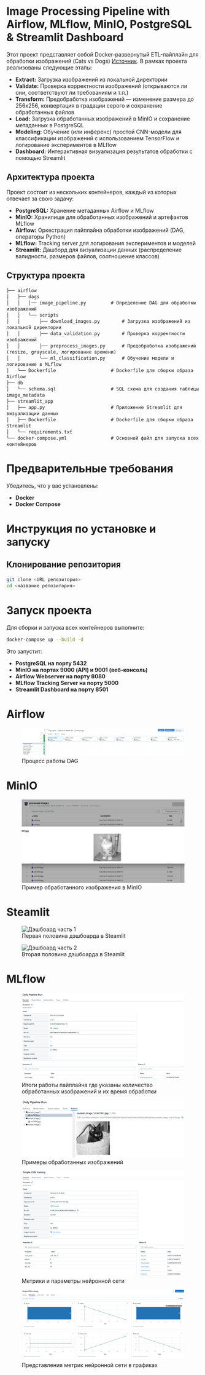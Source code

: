 # Image Processing Pipeline with Airflow, MLflow, MinIO, PostgreSQL & Streamlit Dashboard

Этот проект представляет собой Docker-развернутый ETL-пайплайн для обработки изображений (Cats vs Dogs) [Источник](https://www.kaggle.com/competitions/dogs-vs-cats/data). В рамках проекта реализованы следующие этапы:

- **Extract:** Загрузка изображений из локальной директории
- **Validate:** Проверка корректности изображений (открываются ли они, соответствуют ли требованиям и т.п.)
- **Transform:** Предобработка изображений — изменение размера до 256x256, конвертация в градации серого и сохранение обработанных файлов
- **Load:** Загрузка обработанных изображений в MinIO и сохранение метаданных в PostgreSQL
- **Modeling:** Обучение (или инференс) простой CNN-модели для классификации изображений с использованием TensorFlow и логирование экспериментов в MLflow
- **Dashboard:** Интерактивная визуализация результатов обработки с помощью Streamlit

## Архитектура проекта

Проект состоит из нескольких контейнеров, каждый из которых отвечает за свою задачу:

- **PostgreSQL:** Хранение метаданных Airflow и MLflow
- **MinIO:** Хранилище для обработанных изображений и артефактов MLflow
- **Airflow:** Оркестрация пайплайна обработки изображений (DAG, операторы Python)
- **MLflow:** Tracking server для логирования экспериментов и моделей
- **Streamlit:** Дашборд для визуализации данных (распределение валидности, размеров файлов, соотношение классов)

## Структура проекта

```plaintext
├── airflow
│   ├── dags
│   │   │── image_pipeline.py         # Определение DAG для обработки изображений
│   │   └── scripts
│   │       ├── download_images.py        # Загрузка изображений из локальной директории
│   │       ├── data_validation.py        # Проверка корректности изображений
│   │       ├── preprocess_images.py      # Предобработка изображений (resize, grayscale, логирование времени)
│   │       └── ml_classification.py      # Обучение модели и логирование в MLflow
│   └── Dockerfile                    # Dockerfile для сборки образа Airflow
├── db
│   └── schema.sql                    # SQL схема для создания таблицы image_metadata
├── streamlit_app
│   ├── app.py                        # Приложение Streamlit для визуализации данных
│   ├── Dockerfile                    # Dockerfile для сборки образа Streamlit
│   └── requirements.txt                 
└── docker-compose.yml                # Основной файл для запуска всех контейнеров
```

# Предварительные требования

Убедитесь, что у вас установлены:
- **Docker**
- **Docker Compose**

# Инструкция по установке и запуску

## Клонирование репозитория

```bash
git clone <URL репозитория>
cd <название репозитория>
```

# Запуск проекта
Для сборки и запуска всех контейнеров выполните:

```bash
docker-compose up --build -d
```

Это запустит:

- **PostgreSQL на порту 5432**
- **MinIO на портах 9000 (API) и 9001 (веб-консоль)**
- **Airflow Webserver на порту 8080**
- **MLflow Tracking Server на порту 5000**
- **Streamlit Dashboard на порту 8501**


# Airflow

<figure>
  <img src="images/airflow1.png" alt="DAG">
  <figcaption>Процесс работы DAG</figcaption>
</figure>

# MinIO

<figure>
  <img src="images/minio.png" alt="Изображение из MinIO">
  <figcaption>Пример обработанного изображения в MinIO</figcaption>
</figure>

# Steamlit

<figure>
  <img src="images/steamlit1.png" alt="Дэшбоард часть 1">
  <figcaption>Первая половина дэшбоарда в Steamlit</figcaption>
</figure>

<figure>
  <img src="images/steamlit2.png" alt="Дэшбоард часть 2">
  <figcaption>Вторая половина дэшбоарда в Steamlit</figcaption>
</figure>

# MLflow

<figure>
  <img src="images/mlflow1.png" alt="Результат работы пайплайна">
  <figcaption>Итоги работы пайплайна где указаны количество обработанных изображений и их время обработки</figcaption>
</figure>

<figure>
  <img src="images/mlflow2.png" alt="Артефакты">
  <figcaption>Примеры обработанных изображений</figcaption>
</figure>

<figure>
  <img src="images/mlflow3.png" alt="Результаты обучения сверточной нейронной сети">
  <figcaption>Метрики и параметры нейронной сети</figcaption>
</figure>

<figure>
  <img src="images/mlflow4.png" alt="Метрики нейронной сети">
  <figcaption>Представления метрик нейронной сети в графиках</figcaption>
</figure>